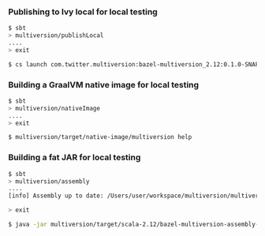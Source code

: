 
### Publishing to Ivy local for local testing

```sh
$ sbt
> multiversion/publishLocal
....
> exit

$ cs launch com.twitter.multiversion:bazel-multiversion_2.12:0.1.0-SNAPSHOT --main-class multiversion.MultiVersion -- help
```


### Building a GraalVM native image for local testing

```sh
$ sbt
> multiversion/nativeImage
....
> exit

$ multiversion/target/native-image/multiversion help
```

### Building a fat JAR for local testing

```sh
$ sbt
> multiversion/assembly
....
[info] Assembly up to date: /Users/user/workspace/multiversion/multiversion/target/scala-2.12/bazel-multiversion-assembly-0.1.0-SNAPSHOT.jar

> exit

$ java -jar multiversion/target/scala-2.12/bazel-multiversion-assembly-0.1.0-SNAPSHOT.jar
```

